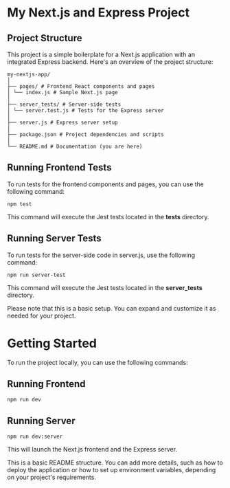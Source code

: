 # My Next.js and Express Project

## Project Structure

This project is a simple boilerplate for a Next.js application with an integrated Express backend. Here's an overview of the project structure:

```
my-nextjs-app/
│
├── pages/ # Frontend React components and pages
│ └── index.js # Sample Next.js page
│
├── server_tests/ # Server-side tests
│ └── server.test.js # Tests for the Express server
│
├── server.js # Express server setup
│
├── package.json # Project dependencies and scripts
│
└── README.md # Documentation (you are here)
```

## Running Frontend Tests

To run tests for the frontend components and pages, you can use the following command:

```npm test```

This command will execute the Jest tests located in the __tests__ directory.

## Running Server Tests
To run tests for the server-side code in server.js, use the following command:

```npm run server-test```

This command will execute the Jest tests located in the __server_tests__ directory.

Please note that this is a basic setup. You can expand and customize it as needed for your project.

# Getting Started
To run the project locally, you can use the following commands:

## Running Frontend
```npm run dev``` 

## Running Server

```npm run dev:server```

This will launch the Next.js frontend and the Express server.


This is a basic README structure. You can add more details, such as how to deploy the application or how to set up environment variables, depending on your project's requirements.
